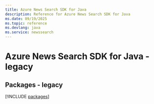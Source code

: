 ```yaml
---
title: Azure News Search SDK for Java
description: Reference for Azure News Search SDK for Java
ms.date: 09/19/2025
ms.topic: reference
ms.devlang: java
ms.service: newssearch
---
```

# Azure News Search SDK for Java - legacy
## Packages - legacy
[!INCLUDE [packages](news-search-index.md)]